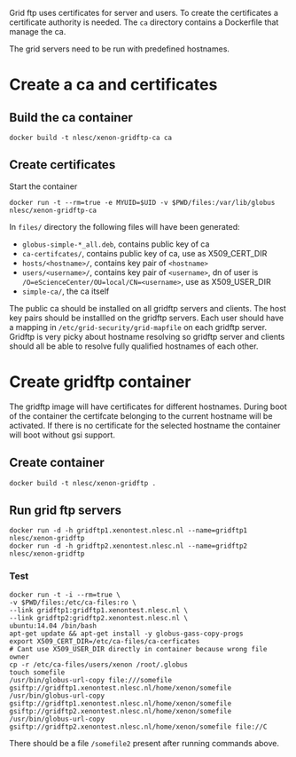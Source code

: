 

Grid ftp uses certificates for server and users.
To create the certificates a certificate authority is needed.
The `ca` directory contains a Dockerfile that manage the ca.

The grid servers need to be run with predefined hostnames.

# Create a ca and certificates

## Build the ca container

```
docker build -t nlesc/xenon-gridftp-ca ca
```

## Create certificates

Start the container

```
docker run -t --rm=true -e MYUID=$UID -v $PWD/files:/var/lib/globus nlesc/xenon-gridftp-ca
```

In `files/` directory the following files will have been generated:

* `globus-simple-*_all.deb`, contains public key of ca
* `ca-certifcates/`, contains public key of ca, use as X509_CERT_DIR
* `hosts/<hostname>/`, contains key pair of `<hostname>`
* `users/<username>/`, contains key pair of `<username>`, dn of user is `/O=eScienceCenter/OU=local/CN=<username>`, use as X509_USER_DIR
* `simple-ca/`, the ca itself

The public ca should be installed on all gridftp servers and clients.
The host key pairs should be installled on the gridftp servers.
Each user should have a mapping in `/etc/grid-security/grid-mapfile` on each gridftp server.
Gridftp is very picky about hostname resolving so gridftp server and clients should all be able to resolve fully qualified hostnames of each other.

# Create gridftp container

The gridftp image will have certificates for different hostnames.
During boot of the container the certifcate belonging to the current hostname will be activated.
If there is no certificate for the selected hostname the container will boot without gsi support.

## Create container

```
docker build -t nlesc/xenon-gridftp .
```

## Run grid ftp servers

```
docker run -d -h gridftp1.xenontest.nlesc.nl --name=gridftp1 nlesc/xenon-gridftp
docker run -d -h gridftp2.xenontest.nlesc.nl --name=gridftp2 nlesc/xenon-gridftp
```

### Test

```
docker run -t -i --rm=true \
-v $PWD/files:/etc/ca-files:ro \
--link gridftp1:gridftp1.xenontest.nlesc.nl \
--link gridftp2:gridftp2.xenontest.nlesc.nl \
ubuntu:14.04 /bin/bash
apt-get update && apt-get install -y globus-gass-copy-progs
export X509_CERT_DIR=/etc/ca-files/ca-cerficates
# Cant use X509_USER_DIR directly in container because wrong file owner
cp -r /etc/ca-files/users/xenon /root/.globus
touch somefile
/usr/bin/globus-url-copy file:///somefile gsiftp://gridftp1.xenontest.nlesc.nl/home/xenon/somefile
/usr/bin/globus-url-copy gsiftp://gridftp1.xenontest.nlesc.nl/home/xenon/somefile gsiftp://gridftp2.xenontest.nlesc.nl/home/xenon/somefile
/usr/bin/globus-url-copy gsiftp://gridftp2.xenontest.nlesc.nl/home/xenon/somefile file://C
```
There should be a file `/somefile2` present after running commands above.
